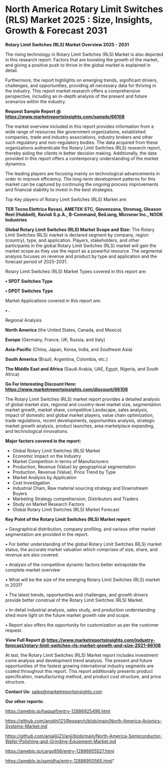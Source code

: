 # North America Rotary Limit Switches (RLS) Market 2025 : Size, Insights, Growth & Forecast 2031

<Strong> Rotary Limit Switches (RLS) Market Overview 2025 - 2031</strong>

The rising technology in Rotary Limit Switches (RLS) Market is also depicted in this research report. Factors that are boosting the growth of the market, and giving a positive push to thrive in the global market is explained in detail.

Furthermore, the report highlights on emerging trends, significant drivers, challenges, and opportunities, providing all necessary data for thriving in the industry. This report market research offers a comprehensive perspective, including an in-depth analysis of the present and future scenarios within the industry.

<strong>Request Sample Report @ <a href=https://www.marketreportsinsights.com/sample/66108>https://www.marketreportsinsights.com/sample/66108</a></strong>

The market overview included in this report provides information from a wide range of resources like government organizations, established companies, trade and industry associations, industry brokers and other such regulatory and non-regulatory bodies. The data acquired from these organizations authenticate the Rotary Limit Switches (RLS) research report, thereby aiding the clients in better decision making. Additionally, the data provided in this report offers a contemporary understanding of the market dynamics.

The leading players are focusing mainly on technological advancements in order to improve efficiency. The long-term development patterns for this market can be captured by continuing the ongoing process improvements and financial stability to invest in the best strategies.

Top Key players of Rotary Limit Switches (RLS) Market are:

<strong>TER Tecno Elettrica Ravasi, AMETEK STC, Giovenzana, Stromag, Gleason Reel (Hubbell), Ravioli S.p.A., B-Command, BeiLiang, Micronor Inc., NOOK Industries</strong>

<strong><b>Global Rotary Limit Switches (RLS) Market Scope and Size:</b></strong>
The Rotary Limit Switches (RLS) market is declared segment by company, region (country), type, and application. Players, stakeholders, and other participants in the global Rotary Limit Switches (RLS) market will gain the market scope as they use the report as a powerful resource. The segmental analysis focuses on revenue and product by type and application and the forecast period of 2025-2031.

Rotary Limit Switches (RLS) Market Types covered in this report are:

<strong>• SPDT Switches Type

• DPDT Switches Type</strong>

Market Applications covered in this report are:

<strong>• .</strong> 

Regional Analysis

<strong>North America</strong> (the United States, Canada, and Mexico)

<strong>Europe</strong> (Germany, France, UK, Russia, and Italy)

<strong>Asia-Pacific</strong> (China, Japan, Korea, India, and Southeast Asia)

<strong>South America</strong> (Brazil, Argentina, Colombia, etc.)

<strong>The Middle East and Africa</strong> (Saudi Arabia, UAE, Egypt, Nigeria, and South Africa)

<strong>Go For Interesting Discount Here: <a href=https://www.marketreportsinsights.com/discount/66108>https://www.marketreportsinsights.com/discount/66108</a></strong>

The Rotary Limit Switches (RLS) market report provides a detailed analysis of global market size, regional and country-level market size, segmentation market growth, market share, competitive Landscape, sales analysis, impact of domestic and global market players, value chain optimization, trade regulations, recent developments, opportunities analysis, strategic market growth analysis, product launches, area marketplace expanding, and technological innovations.

<strong><b>Major factors covered in the report:</b></strong>
<ul>
  <li>Global Rotary Limit Switches (RLS) Market </li>
  <li>Economic Impact on the Industry</li>
  <li>Market Competition in terms of Manufacturers</li>
  <li>Production, Revenue (Value) by geographical segmentation</li>
  <li>Production, Revenue (Value), Price Trend by Type</li>
  <li>Market Analysis by Application</li>
  <li>Cost Investigation</li>
  <li>Industrial Chain, Raw material sourcing strategy and Downstream Buyers</li>
  <li>Marketing Strategy comprehension, Distributors and Traders</li>
  <li>Study on Market Research Factors</li>
  <li>Global Rotary Limit Switches (RLS) Market Forecast</li>
</ul>

<strong><b>Key Point of the Rotary Limit Switches (RLS) Market report:</b></strong>

• Geographical distribution, company profiling, and various other market segmentation are provided in the report.

• For better understanding of the global Rotary Limit Switches (RLS) market status, the accurate market valuation which comprises of size, share, and revenue are also covered.

• Analysis of the competitive dynamic factors better extrapolate the complete market overview

• What will be the size of the emerging Rotary Limit Switches (RLS) market in 2031?

• The latest trends, opportunities and challenges, and growth drivers provide better construal of the Rotary Limit Switches (RLS) Market.

• In-detail industrial analysis, sales study, and production understanding shed more light on the future market growth rate and scope.

• Report also offers the opportunity for customization as per the customer request.

<strong><b>View Full Report @ <a href=https://www.marketreportsinsights.com/industry-forecast/rotary-limit-switches-rls-market-growth-and-size-2021-66108>https://www.marketreportsinsights.com/industry-forecast/rotary-limit-switches-rls-market-growth-and-size-2021-66108</a></b></strong>


At last, the Rotary Limit Switches (RLS) Market report includes investment come analysis and development trend analysis. The present and future opportunities of the fastest growing international industry segments are coated throughout this report. This report additionally presents product specification, manufacturing method, and product cost structure, and price structure.

<strong>Contact Us:</strong>
sales@marketreportsinsights.com

<strong>Our other reports:</strong>

<a href=https://ameblo.jp/haqsaif/entry-12886925496.html>https://ameblo.jp/haqsaif/entry-12886925496.html</a>

<a href=https://github.com/anokhi121/Research/blob/main/North-America-Avionics-Systems-Market.md>https://github.com/anokhi121/Research/blob/main/North-America-Avionics-Systems-Market.md</a>

<a href=https://github.com/anjaliiii21/anjj/blob/main/North-America-Semiconductor-Wafer-Polishing-and-Grinding-Equipment-Market.md>https://github.com/anjaliiii21/anjj/blob/main/North-America-Semiconductor-Wafer-Polishing-and-Grinding-Equipment-Market.md</a>

<a href=https://ameblo.jp/cargo656/entry-12886955527.html>https://ameblo.jp/cargo656/entry-12886955527.html</a>

<a href=https://ameblo.jp/samidha/entry-12886950565.html>https://ameblo.jp/samidha/entry-12886950565.html</a>"
